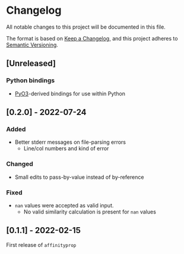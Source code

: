 # Changelog
All notable changes to this project will be documented in this file.

The format is based on [Keep a Changelog](https://keepachangelog.com/en/1.0.0/),
and this project adheres to [Semantic Versioning](https://semver.org/spec/v2.0.0.html).


## [Unreleased]

### Python bindings
- [PyO3](https://github.com/PyO3/pyo3)-derived bindings for use within Python

## [0.2.0] - 2022-07-24
### Added
- Better stderr messages on file-parsing errors
  - Line/col numbers and kind of error

### Changed
- Small edits to pass-by-value instead of by-reference

### Fixed
- `nan` values were accepted as valid input.
  - No valid similarity calculation is present for `nan` values

## [0.1.1] - 2022-02-15
First release of `affinityprop`
